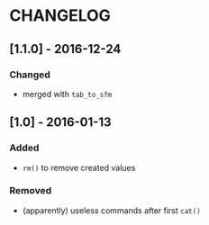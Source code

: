 # CHANGELOG

## [1.1.0] -  2016-12-24

### Changed
- merged with `tab_to_sfm`

## [1.0] - 2016-01-13

### Added
- `rm()` to remove created values

### Removed
- (apparently) useless commands after first `cat()`
